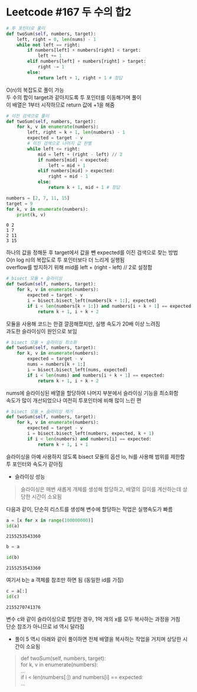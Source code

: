 # Leetcode #167 두 수의 합2


```python
# 투 포인터로 풀이
def twoSum(self, numbers, target):
    left, right = 0, len(nums) - 1
    while not left == right:
        if numbers[left] + numbers[right] < target:
            left += 1
        elif numbers[left] + numbers[right] > target:
            right -= 1
        else:
            return left + 1, right + 1 # 정답
```

O(n)의 복잡도로 풀이 가능   
두 수의 합이 target과 같아지도록 투 포인터를 이동해가며 풀이   
이 배열은 1부터 시작하므로 return 값에 +1을 해줌


```python
# 이진 검색으로 풀이
def twoSum(self, numbers, target):
    for k, v in enumerate(numbers):
        left, right = k + 1, len(numbers) - 1
        expected = target - v
        # 이진 검색으로 나머지 값 판별
        while left <= right:
            mid = left + (right - left) // 2
            if numbers[mid] < expected:
                left = mid + 1
            elif numbers[mid] > expected:
                right = mid - 1
            else:
                return k + 1, mid + 1 # 정답
```


```python
numbers = [2, 7, 11, 15]
target = 9
for k, v in enumerate(numbers):
    print(k, v)
```

    0 2
    1 7
    2 11
    3 15
    

하나의 값을 정해둔 후 target에서 값을 뺀 expected를 이진 검색으로 찾는 방법   
O(n log n)의 복잡도로 투 포인터보다 더 느리게 실행됨   
overflow를 방지하기 위해 mid를 left + (right - left) // 2로 설정함


```python
# bisect 모듈 + 슬라이싱
def twoSum(self, numbers, target):
    for k, v in enumerate(numbers):
        expected = target - v
        i = bisect.bisect_left(numbers[k + 1:], expected)
        if i < len(numbers[k + 1:]) and numbers[i + k + 1] == expected:
            return k + 1, i + k + 2
```

모듈을 사용해 코드는 한결 깔끔해졌지만, 실행 속도가 20배 이상 느려짐   
과도한 슬라이싱이 원인으로 보임


```python
# bisect 모듈 + 슬라이싱 최소화
def twoSum(self, numbers, target):
    for k, v in enumerate(numbers):
        expected = target - v
        nums = numbers[k + 1:]
        i = bisect.bisect_left(nums, expected)
        if i < len(nums) and numbers[i + k + 1] == expected:
            return k + 1, i + k + 2
```

nums에 슬라이싱된 배열을 할당하여 나머지 부분에서 슬라이싱 기능을 최소화함   
속도가 많이 개선되었으나 여전히 투포인터에 비해 많이 느린 편


```python
# bisect 모듈 + 슬라이싱 제거
def twoSum(self, numbers, target):
    for k, v in enumerate(numbers):
        expected = target - v
        i = bisect.bisect_left(numbers, expected, k + 1)
        if i < len(numbers) and numbers[i] == expected:
            return k + 1, i + 1
```

슬라이싱을 아예 사용하지 않도록 bisect 모듈의 옵션 lo, hi를 사용해 범위를 제한함   
투 포인터와 속도가 같아짐

* 슬라이싱 성능   
> 슬라이싱은 매번 새롭게 개체를 생성해 할당하고, 배열의 길이를 계산하는데 상당한 시간이 소요됨   

다음과 같이, 단순히 리스트를 생성해 변수에 할당하는 작업은 실행속도가 빠름


```python
a = [x for x in range(100000000)]
id(a)
```




    2155253543360




```python
b = a
```


```python
id(b)
```




    2155253543360



여기서 b는 a 객체를 참조만 하면 됨 (동일한 id를 가짐)


```python
c = a[:]
id(c)
```




    2155270741376



변수 c와 같이 슬라이싱으로 할당한 경우, 1억 개의 x를 모두 복사하는 과정을 거침   
단순 참조가 아니므로 id 역시 달라짐

* 풀이 5 역시 아래와 같이 풀이하면 전체 배열을 복사하는 작업을 거치며 상당한 시간이 소요됨   
> def twoSum(self, numbers, target):   
>     for k, v in enumerate(numbers):   
>         ...   
>         if i < len(numbers[:]) and numbers[i] == expected:   
>             ...   


```python

```
